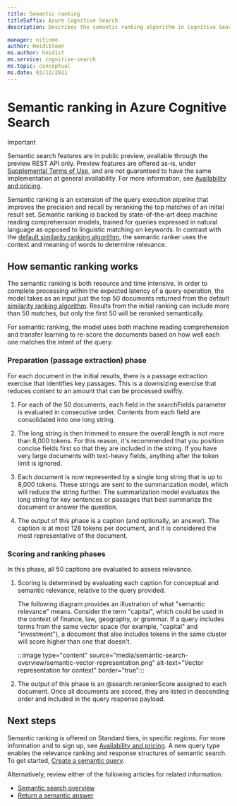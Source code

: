 ```yaml
---
title: Semantic ranking
titleSuffix: Azure Cognitive Search
description: Describes the semantic ranking algorithm in Cognitive Search.

manager: nitinme
author: HeidiSteen
ms.author: heidist
ms.service: cognitive-search
ms.topic: conceptual
ms.date: 03/12/2021
---
```


# Semantic ranking in Azure Cognitive Search

> [!IMPORTANT]
> Semantic search features are in public preview, available through the preview REST API only. Preview features are offered as-is, under [Supplemental Terms of Use](https://azure.microsoft.com/support/legal/preview-supplemental-terms/), and are not guaranteed to have the same implementation at general availability. For more information, see [Availability and pricing](semantic-search-overview.md#availability-and-pricing).

Semantic ranking is an extension of the query execution pipeline that improves the precision and recall by reranking the top matches of an initial result set. Semantic ranking is backed by state-of-the-art deep machine reading comprehension models, trained for queries expressed in natural language as opposed to linguistic matching on keywords. In contrast with the [default similarity ranking algorithm](index-ranking-similarity.md), the semantic ranker uses the context and meaning of words to determine relevance.

## How semantic ranking works

The semantic ranking is both resource and time intensive. In order to complete processing within the expected latency of a query operation, the model takes as an input just the top 50 documents returned from the default [similarity ranking algorithm](index-ranking-similarity.md). Results from the initial ranking can include more than 50 matches, but only the first 50 will be reranked semantically. 

For semantic ranking, the model uses both machine reading comprehension and transfer learning to re-score the documents based on how well each one matches the intent of the query.

### Preparation (passage extraction) phase

For each document in the initial results, there is a passage extraction exercise that identifies key passages. This is a downsizing exercise that reduces content to an amount that can be processed swiftly.

1. For each of the 50 documents, each field in the searchFields parameter is evaluated in consecutive order. Contents from each field are consolidated into one long string. 

1. The long string is then trimmed to ensure the overall length is not more than 8,000 tokens. For this reason, it's recommended that you position concise fields first so that they are included in the string. If you have very large documents with text-heavy fields, anything after the token limit is ignored.

1. Each document is now represented by a single long string that is up to 8,000 tokens. These strings are sent to the summarization model, which will reduce the string further. The summarization model evaluates the long string for key sentences or passages that best summarize the document or answer the question.

1. The output of this phase is a caption (and optionally, an answer). The caption is at most 128 tokens per document, and it is considered the most representative of the document.

### Scoring and ranking phases

In this phase, all 50 captions are evaluated to assess relevance.

1. Scoring is determined by evaluating each caption for conceptual and semantic relevance, relative to the query provided.

   The following diagram provides an illustration of what "semantic relevance" means. Consider the term "capital", which could be used in the context of finance, law, geography, or grammar. If a query includes terms from the same vector space (for example, "capital" and "investment"), a document that also includes tokens in the same cluster will score higher than one that doesn't.

   :::image type="content" source="media/semantic-search-overview/semantic-vector-representation.png" alt-text="Vector representation for context" border="true":::

1. The output of this phase is an @search.rerankerScore assigned to each document. Once all documents are scored, they are listed in descending order and included in the query response payload.

## Next steps

Semantic ranking is offered on Standard tiers, in specific regions. For more information and to sign up, see [Availability and pricing](semantic-search-overview.md#availability-and-pricing). A new query type enables the relevance ranking and response structures of semantic search. To get started, [Create a semantic query](semantic-how-to-query-request.md).

Alternatively, review either of the following articles for related information.

+ [Semantic search overview](semantic-search-overview.md)
+ [Return a semantic answer](semantic-answers.md)